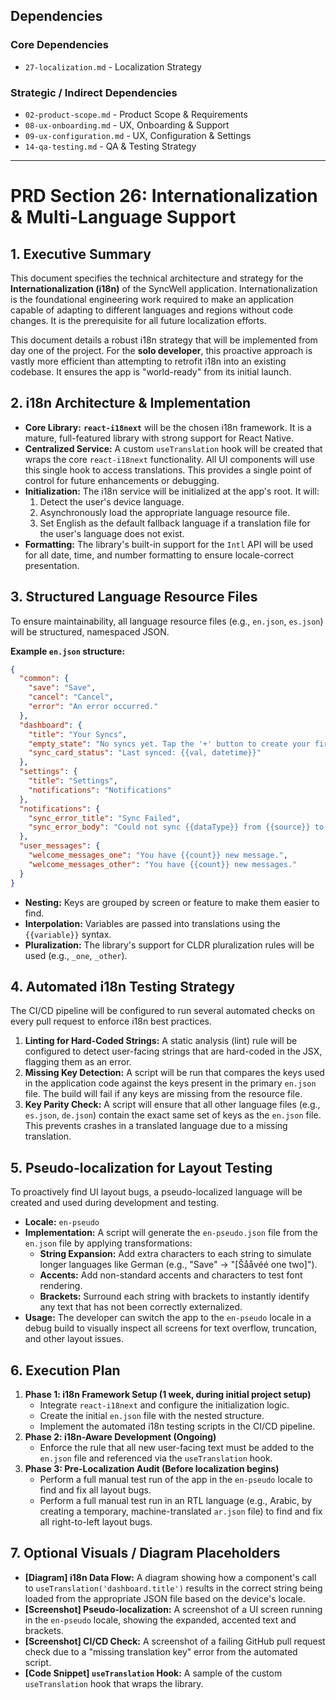 ## Dependencies

### Core Dependencies
- `27-localization.md` - Localization Strategy

### Strategic / Indirect Dependencies
- `02-product-scope.md` - Product Scope & Requirements
- `08-ux-onboarding.md` - UX, Onboarding & Support
- `09-ux-configuration.md` - UX, Configuration & Settings
- `14-qa-testing.md` - QA & Testing Strategy

---

# PRD Section 26: Internationalization & Multi-Language Support

## 1. Executive Summary

This document specifies the technical architecture and strategy for the **Internationalization (i18n)** of the SyncWell application. Internationalization is the foundational engineering work required to make an application capable of adapting to different languages and regions without code changes. It is the prerequisite for all future localization efforts.

This document details a robust i18n strategy that will be implemented from day one of the project. For the **solo developer**, this proactive approach is vastly more efficient than attempting to retrofit i18n into an existing codebase. It ensures the app is "world-ready" from its initial launch.

## 2. i18n Architecture & Implementation

*   **Core Library:** **`react-i18next`** will be the chosen i18n framework. It is a mature, full-featured library with strong support for React Native.
*   **Centralized Service:** A custom `useTranslation` hook will be created that wraps the core `react-i18next` functionality. All UI components will use this single hook to access translations. This provides a single point of control for future enhancements or debugging.
*   **Initialization:** The i18n service will be initialized at the app's root. It will:
    1.  Detect the user's device language.
    2.  Asynchronously load the appropriate language resource file.
    3.  Set English as the default fallback language if a translation file for the user's language does not exist.
*   **Formatting:** The library's built-in support for the `Intl` API will be used for all date, time, and number formatting to ensure locale-correct presentation.

## 3. Structured Language Resource Files

To ensure maintainability, all language resource files (e.g., `en.json`, `es.json`) will be structured, namespaced JSON.

**Example `en.json` structure:**
```json
{
  "common": {
    "save": "Save",
    "cancel": "Cancel",
    "error": "An error occurred."
  },
  "dashboard": {
    "title": "Your Syncs",
    "empty_state": "No syncs yet. Tap the '+' button to create your first one!",
    "sync_card_status": "Last synced: {{val, datetime}}"
  },
  "settings": {
    "title": "Settings",
    "notifications": "Notifications"
  },
  "notifications": {
    "sync_error_title": "Sync Failed",
    "sync_error_body": "Could not sync {{dataType}} from {{source}} to {{destination}}."
  },
  "user_messages": {
    "welcome_messages_one": "You have {{count}} new message.",
    "welcome_messages_other": "You have {{count}} new messages."
  }
}
```
*   **Nesting:** Keys are grouped by screen or feature to make them easier to find.
*   **Interpolation:** Variables are passed into translations using the `{{variable}}` syntax.
*   **Pluralization:** The library's support for CLDR pluralization rules will be used (e.g., `_one`, `_other`).

## 4. Automated i18n Testing Strategy

The CI/CD pipeline will be configured to run several automated checks on every pull request to enforce i18n best practices.

1.  **Linting for Hard-Coded Strings:** A static analysis (lint) rule will be configured to detect user-facing strings that are hard-coded in the JSX, flagging them as an error.
2.  **Missing Key Detection:** A script will be run that compares the keys used in the application code against the keys present in the primary `en.json` file. The build will fail if any keys are missing from the resource file.
3.  **Key Parity Check:** A script will ensure that all other language files (e.g., `es.json`, `de.json`) contain the exact same set of keys as the `en.json` file. This prevents crashes in a translated language due to a missing translation.

## 5. Pseudo-localization for Layout Testing

To proactively find UI layout bugs, a pseudo-localized language will be created and used during development and testing.

*   **Locale:** `en-pseudo`
*   **Implementation:** A script will generate the `en-pseudo.json` file from the `en.json` file by applying transformations:
    *   **String Expansion:** Add extra characters to each string to simulate longer languages like German (e.g., "Save" -> "[Šååvéé one two]").
    *   **Accents:** Add non-standard accents and characters to test font rendering.
    *   **Brackets:** Surround each string with brackets to instantly identify any text that has not been correctly externalized.
*   **Usage:** The developer can switch the app to the `en-pseudo` locale in a debug build to visually inspect all screens for text overflow, truncation, and other layout issues.

## 6. Execution Plan
1.  **Phase 1: i18n Framework Setup (1 week, during initial project setup)**
    *   Integrate `react-i18next` and configure the initialization logic.
    *   Create the initial `en.json` file with the nested structure.
    *   Implement the automated i18n testing scripts in the CI/CD pipeline.
2.  **Phase 2: i18n-Aware Development (Ongoing)**
    *   Enforce the rule that all new user-facing text must be added to the `en.json` file and referenced via the `useTranslation` hook.
3.  **Phase 3: Pre-Localization Audit (Before localization begins)**
    *   Perform a full manual test run of the app in the `en-pseudo` locale to find and fix all layout bugs.
    *   Perform a full manual test run in an RTL language (e.g., Arabic, by creating a temporary, machine-translated `ar.json` file) to find and fix all right-to-left layout bugs.

## 7. Optional Visuals / Diagram Placeholders
*   **[Diagram] i18n Data Flow:** A diagram showing how a component's call to `useTranslation('dashboard.title')` results in the correct string being loaded from the appropriate JSON file based on the device's locale.
*   **[Screenshot] Pseudo-localization:** A screenshot of a UI screen running in the `en-pseudo` locale, showing the expanded, accented text and brackets.
*   **[Screenshot] CI/CD Check:** A screenshot of a failing GitHub pull request check due to a "missing translation key" error from the automated script.
*   **[Code Snippet] `useTranslation` Hook:** A sample of the custom `useTranslation` hook that wraps the library.
